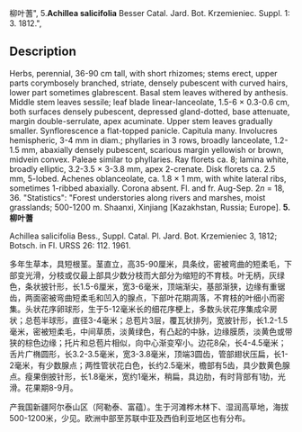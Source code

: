 柳叶蓍",
5.**Achillea salicifolia** Besser Catal. Jard. Bot. Krzemieniec. Suppl. 1: 3. 1812.",

## Description
Herbs, perennial, 36-90 cm tall, with short rhizomes; stems erect, upper parts corymbosely branched, striate, densely pubescent with curved hairs, lower part sometimes glabrescent. Basal stem leaves withered by anthesis. Middle stem leaves sessile; leaf blade linear-lanceolate, 1.5-6 × 0.3-0.6 cm, both surfaces densely pubescent, depressed gland-dotted, base attenuate, margin double-serrulate, apex acuminate. Upper stem leaves gradually smaller. Synflorescence a flat-topped panicle. Capitula many. Involucres hemispheric, 3-4 mm in diam.; phyllaries in 3 rows, broadly lanceolate, 1.2-1.5 mm, abaxially densely pubescent, scarious margin yellowish or brown, midvein convex. Paleae similar to phyllaries. Ray florets ca. 8; lamina white, broadly elliptic, 3.2-3.5 × 3-3.8 mm, apex 2-crenate. Disk florets ca. 2.5 mm, 5-lobed. Achenes oblanceolate, ca. 1.8 × 1 mm, with white lateral ribs, sometimes 1-ribbed abaxially. Corona absent. Fl. and fr. Aug-Sep. 2*n* = 18, 36.
  "Statistics": "Forest understories along rivers and marshes, moist grasslands; 500-1200 m. Shaanxi, Xinjiang [Kazakhstan, Russia; Europe].
**5.柳叶蓍**

Achillea salicifolia Bess., Suppl. Catal. Pl. Jard. Bot. Krzemieniec 3, 1812; Botsch. in Fl. URSS 26: 112. 1961.

多年生草本，具短根茎。茎直立，高35-90厘米，具条纹，密被弯曲的短柔毛，下部变光滑，分枝或仅最上部具少数分枝而大部分为缩短的不育枝。叶无柄，灰绿色，条状披针形，长1.5-6厘米，宽3-6毫米，顶端渐尖，基部渐狭，边缘有重锯齿，两面密被弯曲短柔毛和凹入的腺点，下部叶花期凋落，不育枝的叶细小而密集。头状花序卵球形，生于5-12毫米长的细花序梗上，多数头状花序集成伞房状；总苞半球形，直径3-4毫米；总苞片3层，覆瓦状排列，宽披针形，长1.2-1.5毫米，密被短柔毛，中间草质，淡黄绿色，有凸起的中脉，边缘膜质，淡黄色或带狭的棕色边缘；托片和总苞片相似，向中心渐变窄小。边花8朵，长4-4.5毫米；舌片广椭圆形，长3.2-3.5毫米，宽3-3.8毫米，顶端3圆齿，管部翅状压扁，长1-2毫米，有少数腺点；两性管状花白色，长约2.5毫米，檐部有5齿，具少数黄色腺点。瘦果倒披针形，长1.8毫米，宽约1毫米，稍扁，具边肋，有时背部有1肋，光滑。花果期8-9月。

产我国新疆阿尔泰山区（阿勒泰、富蕴）。生于河滩桦木林下、湿润高草地，海拔500-1200米，少见。欧洲中部至苏联中亚及西伯利亚地区也有分布。
